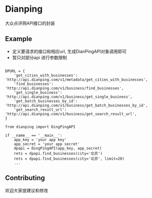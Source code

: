 # Dianping

大众点评网API接口的封装

## Example

* 定义要请求的接口和相应url, 生成DianPingAPI对象调用即可
* 暂只对部分api 进行参数限制

<pre><code>
DPURL = {
    'get_cities_with_businesses': 'http://api.dianping.com/v1/metadata/get_cities_with_businesses',
    'find_businesses': 'http://api.dianping.com/v1/business/find_businesses',
    'get_single_business': 'http://api.dianping.com/v1/business/get_single_business',
    'get_batch_businesses_by_id': 'http://api.dianping.com/v1/business/get_batch_businesses_by_id',
    'get_search_result_url': 'http://api.dianping.com/v1/business/get_search_result_url',
}

from dianping import DingPingAPI

if __name__ == '__main__':
    app_key = 'your app key'
    app_secret = 'your app secret'
    dpapi = DingPingAPI(app_key, app_secret)
    rets = dpapi.find_businesses(city='北京')
    rets = dpapi.find_businesses(city='北京', limit=20)
    ...
</code></pre>


## Contributing

欢迎大家提建议和修改

